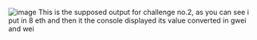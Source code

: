![image](https://github.com/Eugenics-1945/Solidity-Challenges-Dulay/assets/122158718/144a744e-6a12-481e-b46b-99a32d3b468f)
This is  the supposed output for challenge no.2, as you can see i put in 8 eth and then it the console displayed its value 
converted in gwei and wei
